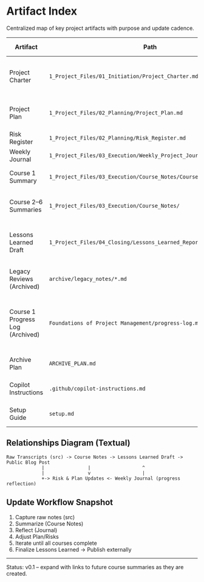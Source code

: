 # Artifact Index

Centralized map of key project artifacts with purpose and update cadence.

| Artifact | Path | Purpose | Update Cadence | Source Inputs |
|----------|------|---------|----------------|---------------|
| Project Charter | `1_Project_Files/01_Initiation/Project_Charter.md` | Defines purpose, goals, stakeholders, milestones | Once then on major scope change | N/A (author intent) |
| Project Plan | `1_Project_Files/02_Planning/Project_Plan.md` | Baseline schedule & monitoring approach | Weekly review / on slip | Charter, Journal |
| Risk Register | `1_Project_Files/02_Planning/Risk_Register.md` | Track risks & mitigations | Weekly scan | Plan, Journal |
| Weekly Journal | `1_Project_Files/03_Execution/Weekly_Project_Journal.md` | Reflection & progress log | Weekly (top insertion) | Daily study notes |
| Course 1 Summary | `1_Project_Files/03_Execution/Course_Notes/Course_1_Foundations.md` | Structured foundational concepts | Iterative during Course 1 | `src/1.*.txt` |
| Course 2–6 Summaries | `1_Project_Files/03_Execution/Course_Notes/` | Subsequent course structured notes | As each course progresses | Raw transcripts |
| Lessons Learned Draft | `1_Project_Files/04_Closing/Lessons_Learned_Report_Blog_Draft.md` | Narrative for public blog | After Course 3 midpoint; finalize at end | Charter, Plan, Journal |
| Legacy Reviews (Archived) | `archive/legacy_notes/*.md` | Historical pre-structure summaries | No further expansion (read-only) | Historical |
| Course 1 Progress Log (Archived) | `Foundations of Project Management/progress-log.md` | Original per-course chronological log (superseded by Weekly Journal) | None (archived) | Raw study sessions |
| Archive Plan | `ARCHIVE_PLAN.md` | Migration governance | When phase changes | Repo evolution |
| Copilot Instructions | `.github/copilot-instructions.md` | AI contribution guardrails | When conventions shift | Setup, Charter |
| Setup Guide | `setup.md` | Structural / process blueprint | As process evolves | All artifacts |

## Relationships Diagram (Textual)
```
Raw Transcripts (src) -> Course Notes -> Lessons Learned Draft -> Public Blog Post
             |                |                   ^
             |                v                   |
             +-> Risk & Plan Updates <- Weekly Journal (progress reflection)
```

## Update Workflow Snapshot
1. Capture raw notes (src)
2. Summarize (Course Notes)
3. Reflect (Journal)
4. Adjust Plan/Risks
5. Iterate until all courses complete
6. Finalize Lessons Learned -> Publish externally

---
Status: v0.1 – expand with links to future course summaries as they are created.
